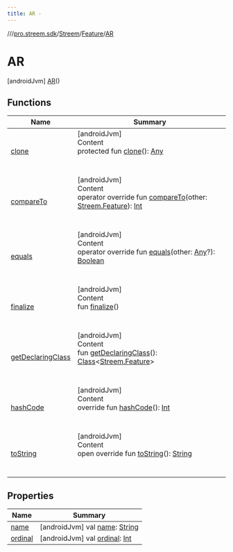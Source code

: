 ```yaml
---
title: AR -
---
```

//[<root>](../../../../../index.md)/[pro.streem.sdk](../../../index.md)/[Streem](../../index.md)/[Feature](../index.md)/[AR](index.md)



# AR  
 [androidJvm] [AR](index.md)()  
   


## Functions  
  
|  Name |  Summary | 
|---|---|
| <a name="kotlin/Enum/clone/#/PointingToDeclaration/"></a>[clone](../../-invitation-type/-p-h-o-n-e/index.md#%5Bkotlin%2FEnum%2Fclone%2F%23%2FPointingToDeclaration%2F%5D%2FFunctions%2F-951798101)| <a name="kotlin/Enum/clone/#/PointingToDeclaration/"></a>[androidJvm]  <br>Content  <br>protected fun [clone](../../-invitation-type/-p-h-o-n-e/index.md#%5Bkotlin%2FEnum%2Fclone%2F%23%2FPointingToDeclaration%2F%5D%2FFunctions%2F-951798101)(): [Any](https://kotlinlang.org/api/latest/jvm/stdlib/kotlin/-any/index.html)  <br><br><br>|
| <a name="kotlin/Enum/compareTo/#pro.streem.sdk.Streem.Feature/PointingToDeclaration/"></a>[compareTo](../-t-u-t-o-r-i-a-l/index.md#%5Bkotlin%2FEnum%2FcompareTo%2F%23pro.streem.sdk.Streem.Feature%2FPointingToDeclaration%2F%5D%2FFunctions%2F-951798101)| <a name="kotlin/Enum/compareTo/#pro.streem.sdk.Streem.Feature/PointingToDeclaration/"></a>[androidJvm]  <br>Content  <br>operator override fun [compareTo](../-t-u-t-o-r-i-a-l/index.md#%5Bkotlin%2FEnum%2FcompareTo%2F%23pro.streem.sdk.Streem.Feature%2FPointingToDeclaration%2F%5D%2FFunctions%2F-951798101)(other: [Streem.Feature](../index.md)): [Int](https://kotlinlang.org/api/latest/jvm/stdlib/kotlin/-int/index.html)  <br><br><br>|
| <a name="kotlin/Enum/equals/#kotlin.Any?/PointingToDeclaration/"></a>[equals](../../-invitation-type/-p-h-o-n-e/index.md#%5Bkotlin%2FEnum%2Fequals%2F%23kotlin.Any%3F%2FPointingToDeclaration%2F%5D%2FFunctions%2F-951798101)| <a name="kotlin/Enum/equals/#kotlin.Any?/PointingToDeclaration/"></a>[androidJvm]  <br>Content  <br>operator override fun [equals](../../-invitation-type/-p-h-o-n-e/index.md#%5Bkotlin%2FEnum%2Fequals%2F%23kotlin.Any%3F%2FPointingToDeclaration%2F%5D%2FFunctions%2F-951798101)(other: [Any](https://kotlinlang.org/api/latest/jvm/stdlib/kotlin/-any/index.html)?): [Boolean](https://kotlinlang.org/api/latest/jvm/stdlib/kotlin/-boolean/index.html)  <br><br><br>|
| <a name="kotlin/Enum/finalize/#/PointingToDeclaration/"></a>[finalize](../../-invitation-type/-p-h-o-n-e/index.md#%5Bkotlin%2FEnum%2Ffinalize%2F%23%2FPointingToDeclaration%2F%5D%2FFunctions%2F-951798101)| <a name="kotlin/Enum/finalize/#/PointingToDeclaration/"></a>[androidJvm]  <br>Content  <br>fun [finalize](../../-invitation-type/-p-h-o-n-e/index.md#%5Bkotlin%2FEnum%2Ffinalize%2F%23%2FPointingToDeclaration%2F%5D%2FFunctions%2F-951798101)()  <br><br><br>|
| <a name="kotlin/Enum/getDeclaringClass/#/PointingToDeclaration/"></a>[getDeclaringClass](../../-invitation-type/-p-h-o-n-e/index.md#%5Bkotlin%2FEnum%2FgetDeclaringClass%2F%23%2FPointingToDeclaration%2F%5D%2FFunctions%2F-951798101)| <a name="kotlin/Enum/getDeclaringClass/#/PointingToDeclaration/"></a>[androidJvm]  <br>Content  <br>fun [getDeclaringClass](../../-invitation-type/-p-h-o-n-e/index.md#%5Bkotlin%2FEnum%2FgetDeclaringClass%2F%23%2FPointingToDeclaration%2F%5D%2FFunctions%2F-951798101)(): [Class](https://developer.android.com/reference/kotlin/java/lang/Class.html)<[Streem.Feature](../index.md)>  <br><br><br>|
| <a name="kotlin/Enum/hashCode/#/PointingToDeclaration/"></a>[hashCode](../../-invitation-type/-p-h-o-n-e/index.md#%5Bkotlin%2FEnum%2FhashCode%2F%23%2FPointingToDeclaration%2F%5D%2FFunctions%2F-951798101)| <a name="kotlin/Enum/hashCode/#/PointingToDeclaration/"></a>[androidJvm]  <br>Content  <br>override fun [hashCode](../../-invitation-type/-p-h-o-n-e/index.md#%5Bkotlin%2FEnum%2FhashCode%2F%23%2FPointingToDeclaration%2F%5D%2FFunctions%2F-951798101)(): [Int](https://kotlinlang.org/api/latest/jvm/stdlib/kotlin/-int/index.html)  <br><br><br>|
| <a name="kotlin/Enum/toString/#/PointingToDeclaration/"></a>[toString](../../-invitation-type/-p-h-o-n-e/index.md#%5Bkotlin%2FEnum%2FtoString%2F%23%2FPointingToDeclaration%2F%5D%2FFunctions%2F-951798101)| <a name="kotlin/Enum/toString/#/PointingToDeclaration/"></a>[androidJvm]  <br>Content  <br>open override fun [toString](../../-invitation-type/-p-h-o-n-e/index.md#%5Bkotlin%2FEnum%2FtoString%2F%23%2FPointingToDeclaration%2F%5D%2FFunctions%2F-951798101)(): [String](https://kotlinlang.org/api/latest/jvm/stdlib/kotlin/-string/index.html)  <br><br><br>|


## Properties  
  
|  Name |  Summary | 
|---|---|
| <a name="pro.streem.sdk/Streem.Feature.AR/name/#/PointingToDeclaration/"></a>[name](name.md)| <a name="pro.streem.sdk/Streem.Feature.AR/name/#/PointingToDeclaration/"></a> [androidJvm] val [name](name.md): [String](https://kotlinlang.org/api/latest/jvm/stdlib/kotlin/-string/index.html)   <br>|
| <a name="pro.streem.sdk/Streem.Feature.AR/ordinal/#/PointingToDeclaration/"></a>[ordinal](ordinal.md)| <a name="pro.streem.sdk/Streem.Feature.AR/ordinal/#/PointingToDeclaration/"></a> [androidJvm] val [ordinal](ordinal.md): [Int](https://kotlinlang.org/api/latest/jvm/stdlib/kotlin/-int/index.html)   <br>|

